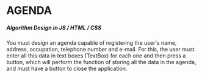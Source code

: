 # AGENDA
##### Algorithm Design in JS / HTML / CSS
You must design an agenda capable of registering the user's name, address, occupation, telephone number and e-mail. For this, the user must enter all this data in text boxes (TextBox) for each one and then press a button, which will perform the function of storing all the data in the agenda, and must have a button to close the application.

